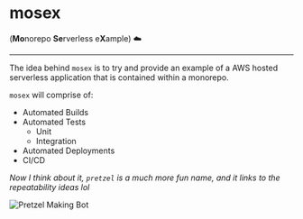 # mosex
(**Mo**norepo **Se**rverless e**X**ample) ☁️

---

The idea behind `mosex` is to try and provide an example of a AWS hosted serverless application that is contained within a monorepo.

`mosex` will comprise of:

* Automated Builds
* Automated Tests
    * Unit
    * Integration
* Automated Deployments
* CI/CD

_Now I think about it, `pretzel` is a much more fun name, and it links to the repeatability ideas lol_

![Pretzel Making Bot](https://media.giphy.com/media/bwmYGtDbRCJyg/giphy-downsized.gif)
